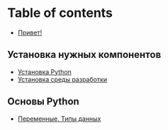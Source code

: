 # Table of contents

* [Привет!](README.md)

## Установка нужных компонентов <a href="#installing" id="installing"></a>

* [Установка Python](installing/ustanovka-python.md)
* [Установка среды разработки](installing/ustanovka-sredy-razrabotki.md)

## Основы Python <a href="#basics" id="basics"></a>

* [Переменные. Типы данных](basics/peremennye.-tipy-dannykh.md)
